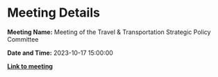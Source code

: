 # Meeting Details

**Meeting Name:** Meeting of the Travel & Transportation Strategic Policy Committee

**Date and Time:** 2023-10-17 15:00:00

**<a href="https://www.limerick.ie/council/whats-on/meeting-of-the-travel-transportation-strategic-policy-committee-2" target="_blank">Link to meeting</a>**
